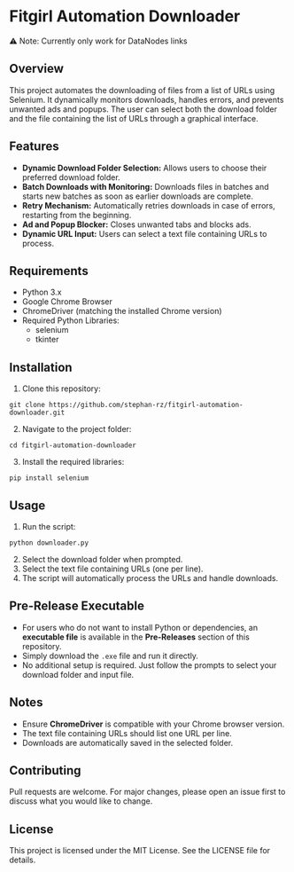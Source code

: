# Fitgirl Automation Downloader

⚠️ Note: Currently only work for DataNodes links

## Overview
This project automates the downloading of files from a list of URLs using Selenium. It dynamically monitors downloads, handles errors, and prevents unwanted ads and popups. The user can select both the download folder and the file containing the list of URLs through a graphical interface.

## Features
- **Dynamic Download Folder Selection:** Allows users to choose their preferred download folder.
- **Batch Downloads with Monitoring:** Downloads files in batches and starts new batches as soon as earlier downloads are complete.
- **Retry Mechanism:** Automatically retries downloads in case of errors, restarting from the beginning.
- **Ad and Popup Blocker:** Closes unwanted tabs and blocks ads.
- **Dynamic URL Input:** Users can select a text file containing URLs to process.

## Requirements
- Python 3.x
- Google Chrome Browser
- ChromeDriver (matching the installed Chrome version)
- Required Python Libraries:
  - selenium
  - tkinter

## Installation
1. Clone this repository:
```
git clone https://github.com/stephan-rz/fitgirl-automation-downloader.git
```
2. Navigate to the project folder:
```
cd fitgirl-automation-downloader
```
3. Install the required libraries:
```
pip install selenium
```

## Usage
1. Run the script:
```
python downloader.py
```
2. Select the download folder when prompted.
3. Select the text file containing URLs (one per line).
4. The script will automatically process the URLs and handle downloads.

## Pre-Release Executable
- For users who do not want to install Python or dependencies, an **executable file** is available in the **Pre-Releases** section of this repository.
- Simply download the `.exe` file and run it directly.
- No additional setup is required. Just follow the prompts to select your download folder and input file.

## Notes
- Ensure **ChromeDriver** is compatible with your Chrome browser version.
- The text file containing URLs should list one URL per line.
- Downloads are automatically saved in the selected folder.

## Contributing
Pull requests are welcome. For major changes, please open an issue first to discuss what you would like to change.

## License
This project is licensed under the MIT License. See the LICENSE file for details.

